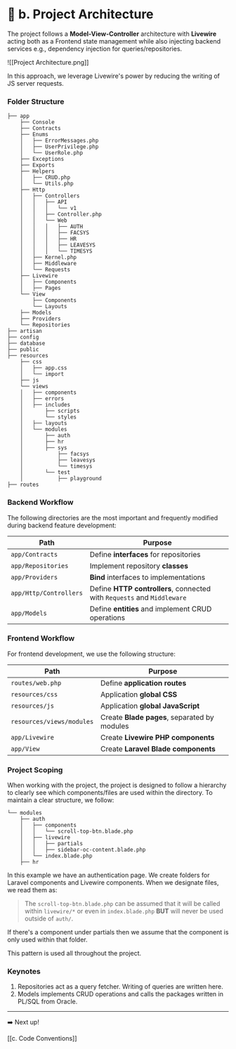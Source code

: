 # 📍 b. Project Architecture

The project follows a **Model-View-Controller** architecture with **Livewire** acting both as a Frontend state management while also injecting backend services e.g., dependency injection for queries/repositories.

![[Project Architecture.png]]

In this approach, we leverage Livewire's power by reducing the writing of JS server requests. 

### Folder Structure

```
├── app
    ├── Console
    ├── Contracts
    ├── Enums
    │   ├── ErrorMessages.php
    │   ├── UserPrivilege.php
    │   └── UserRole.php
    ├── Exceptions
    ├── Exports
    ├── Helpers
    │   ├── CRUD.php
    │   └── Utils.php
    ├── Http
    │   ├── Controllers
    │   │   ├── API
    │   │   │   └── v1
    │   │   ├── Controller.php
    │   │   └── Web
    │   │   │   ├── AUTH
    │   │   │   ├── FACSYS
    │   │   │   ├── HR
    │   │   │   ├── LEAVESYS
    │   │   │   └── TIMESYS
    │   ├── Kernel.php
    │   ├── Middleware
    │   └── Requests
    ├── Livewire
    │   ├── Components
    │   ├── Pages
    └── View
		├── Components
		└── Layouts
	├── Models
	├── Providers
	└── Repositories
├── artisan
├── config
├── database
├── public
├── resources
    ├── css
    │   ├── app.css
    │   └── import
    ├── js
    └── views
    │   ├── components
    │   ├── errors
    │   ├── includes
    │       ├── scripts
    │       └── styles
    │   ├── layouts
    │   └── modules
    │       ├── auth
    │       ├── hr
    │       ├── sys
    │           ├── facsys
    │           ├── leavesys
    │           └── timesys
    │       └── test
    │           ├── playground
├── routes
```

### Backend Workflow

The following directories are the most important and frequently modified during backend feature development:

| Path                     | Purpose                                                                 |
|--------------------------|-------------------------------------------------------------------------|
| `app/Contracts`          | Define **interfaces** for repositories                                 |
| `app/Repositories`       | Implement repository **classes**                                       |
| `app/Providers`          | **Bind** interfaces to implementations                                 |
| `app/Http/Controllers`   | Define **HTTP controllers**, connected with `Requests` and `Middleware` |
| `app/Models`             | Define **entities** and implement CRUD operations                      |

### Frontend Workflow

For frontend development, we use the following structure:

| Path                      | Purpose                                      |
| ------------------------- | -------------------------------------------- |
| `routes/web.php`          | Define **application routes**                |
| `resources/css`           | Application **global CSS**                   |
| `resources/js`            | Application **global JavaScript**            |
| `resources/views/modules` | Create **Blade pages**, separated by modules |
| `app/Livewire`            | Create **Livewire PHP components**           |
| `app/View`                | Create **Laravel Blade components**          |

### Project Scoping

When working with the project, the project is designed to follow a hierarchy to clearly see which components/files are used within the directory. To maintain a clear structure, we follow:

```
└── modules
    ├── auth
    │   ├── components
    │   │   └── scroll-top-btn.blade.php
    │   ├── livewire
    │   │   ├── partials
    │   │   ├── sidebar-oc-content.blade.php
    │   └── index.blade.php
    ├── hr
```

In this example we have an authentication page. We create folders for Laravel components and Livewire components. When we designate files, we read them as: 

> The `scroll-top-btn.blade.php` can be assumed that it will be called within `livewire/*` or even in `index.blade.php` **BUT** will never be used outside of `auth/`. 

If there's a component under partials then we assume that the component is only used within that folder. 

This pattern is used all throughout the project.

### Keynotes

1. Repositories act as a query fetcher. Writing of queries are written here.
2. Models implements CRUD operations and calls the packages written in PL/SQL from Oracle.

---

➡️ Next up!

[[c. Code Conventions]]